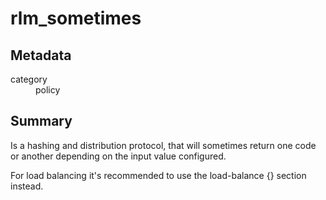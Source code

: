 # rlm_sometimes
## Metadata
<dl>
  <dt>category</dt><dd>policy</dd>
</dl>

## Summary
Is a hashing and distribution protocol, that will sometimes return one code or another depending on the input value
configured.

For load balancing it's recommended to use the load-balance {} section instead.
